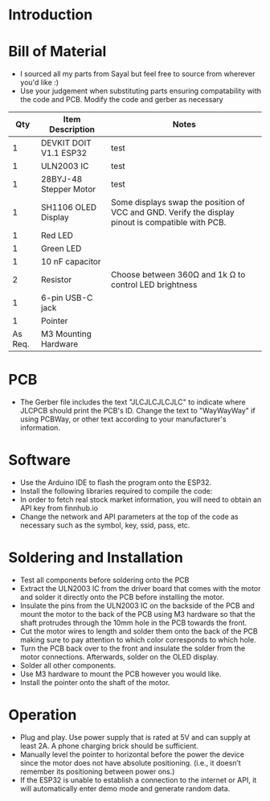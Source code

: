 # Introduction

# Bill of Material
* I sourced all my parts from Sayal but feel free to source from wherever you'd like :)
* Use your judgement when substituting parts ensuring compatability with the code and PCB. Modify the code and gerber as necessary

Qty | Item Description | Notes |
--- | --- | --- |
1 | DEVKIT DOIT V1.1 ESP32 | test |
1 | ULN2003 IC | test | 
1 | 28BYJ-48 Stepper Motor | test |
1 | SH1106 OLED Display | Some displays swap the position of VCC and GND. Verify the display pinout is compatible with PCB.|
1 | Red LED |  |
1 | Green LED |  |
1 | 10 nF capacitor |  |
2 | Resistor | Choose between 360Ω and 1k Ω to control LED brightness |
1 | 6-pin USB-C jack |  |
1 | Pointer |  |
As Req. | M3 Mounting Hardware |  |

# PCB

* The Gerber file includes the text "JLCJLCJLCJLC" to indicate where JLCPCB should print the PCB's ID. Change the text to "WayWayWay" if using PCBWay, or other text according to your manufacturer's information.

# Software

* Use the Arduino IDE to flash the program onto the ESP32.
* Install the following libraries required to compile the code:
* In order to fetch real stock market information, you will need to obtain an API key from finnhub.io
* Change the network and API parameters at the top of the code as necessary such as the symbol, key, ssid, pass, etc.

# Soldering and Installation
<ul>
	<li>Test all components before soldering onto the PCB</li>
	<li>Extract the ULN2003 IC from the driver board that comes with the motor and solder it directly onto the PCB before installing the motor.</li>
	<li>Insulate the pins from the ULN2003 IC on the backside of the PCB and mount the motor to the back of the PCB using M3 hardware so that the shaft protrudes through the 10mm hole in the PCB towards the front.</li>
	<li>Cut the motor wires to length and solder them onto the back of the PCB making sure to pay attention to which color corresponds to which hole.</li>
	<li>Turn the PCB back over to the front and insulate the solder from the motor connections. Afterwards, solder on the OLED display.</li>
 	<li>Solder all other components.</li>
  	<li>Use M3 hardware to mount the PCB however you would like.</li>
   	<li>Install the pointer onto the shaft of the motor.</li>
</ul>

# Operation
<ul>
	<li>Plug and play. Use power supply that is rated at 5V and can supply at least 2A. A phone charging brick should be sufficient.</li>
	<li>Manually level the pointer to horizontal before the power the device since the motor does not have absolute positioning. (i.e., it doesn’t remember its positioning between power ons.)</li>
	<li>If the ESP32 is unable to establish a connection to the internet or API, it will automatically enter demo mode and generate random data.</li>
</ul>
  
  
   
